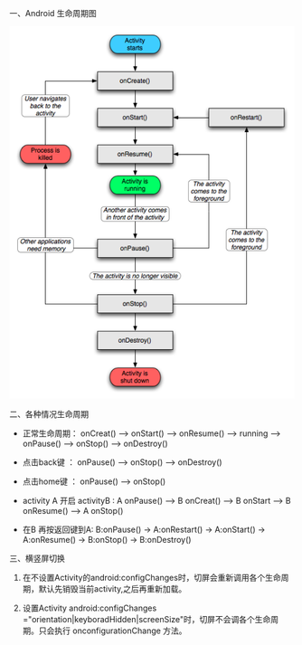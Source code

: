 一、Android 生命周期图

![](/assets/生命周期.png)

二、各种情况生命周期

* 正常生命周期：  onCreat\(\) --&gt; onStart\(\) --&gt; onResume\(\) --&gt; running --&gt; onPause\(\) --&gt; onStop\(\) --&gt; onDestroy\(\)
* 点击back键   ：  onPause\(\) --&gt; onStop\(\) --&gt; onDestroy\(\)
* 点击home键  ：  onPause\(\) --&gt; onStop\(\)
* activity A 开启 activityB : A onPause\(\) --&gt; B onCreat\(\) --&gt; B onStart --&gt; B onResume\(\) --&gt; A onStop\(\)

* 在B 再按返回键到A: B:onPause\(\) -&gt; A:onRestart\(\) -&gt; A:onStart\(\) -&gt; A:onResume\(\) -&gt; B:onStop\(\) -&gt; B:onDestroy\(\)

三、横竖屏切换

1. 在不设置Activity的android:configChanges时，切屏会重新调用各个生命周期，默认先销毁当前activity,之后再重新加载。

2. 设置Activity android:configChanges ="orientation\|keyboradHidden\|screenSize"时，切屏不会调各个生命周期。只会执行 onconfigurationChange 方法。




